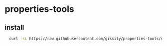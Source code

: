# properties-tools

## install
```bash
  curl -sL https://raw.githubusercontent.com/gissily/properties-tools/main/install.sh | sudo bash
```